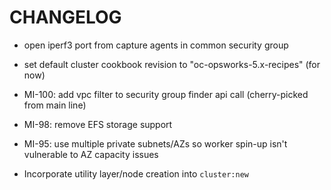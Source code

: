 # CHANGELOG

* open iperf3 port from capture agents in common security group

* set default cluster cookbook revision to "oc-opsworks-5.x-recipes" (for now)

* MI-100: add vpc filter to security group finder api call (cherry-picked from main line)

* MI-98: remove EFS storage support

* MI-95: use multiple private subnets/AZs so worker spin-up isn't vulnerable to AZ capacity issues

* Incorporate utility layer/node creation into `cluster:new`

